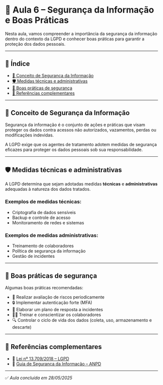 # 🔐 Aula 6 – Segurança da Informação e Boas Práticas

Nesta aula, vamos compreender a importância da segurança da informação dentro do contexto da LGPD e conhecer boas práticas para garantir a proteção dos dados pessoais.

---

## 📌 Índice

- [🔐 Conceito de Segurança da Informação](#-conceito-de-segurança-da-informação)
- [🛡️ Medidas técnicas e administrativas](#-medidas-técnicas-e-administrativas)
- [🔄 Boas práticas de segurança](#-boas-práticas-de-segurança)
- [📎 Referências complementares](#-referências-complementares)

---

## 🔐 Conceito de Segurança da Informação

Segurança da informação é o conjunto de ações e práticas que visam proteger os dados contra acessos não autorizados, vazamentos, perdas ou modificações indevidas.

A LGPD exige que os agentes de tratamento adotem medidas de segurança eficazes para proteger os dados pessoais sob sua responsabilidade.

---

## 🛡️ Medidas técnicas e administrativas

A LGPD determina que sejam adotadas medidas **técnicas** e **administrativas** adequadas à natureza dos dados tratados.

### Exemplos de medidas técnicas:
- Criptografia de dados sensíveis
- Backup e controle de acesso
- Monitoramento de redes e sistemas

### Exemplos de medidas administrativas:
- Treinamento de colaboradores
- Política de segurança da informação
- Gestão de incidentes

---

## 🔄 Boas práticas de segurança

Algumas boas práticas recomendadas:

- 📌 Realizar avaliação de riscos periodicamente
- 🔒 Implementar autenticação forte (MFA)
- 📄 Elaborar um plano de resposta a incidentes
- 🧑‍🏫 Treinar e conscientizar os colaboradores
- 🔍 Controlar o ciclo de vida dos dados (coleta, uso, armazenamento e descarte)

---

## 📎 Referências complementares

- 📄 [Lei nº 13.709/2018 – LGPD](https://www.planalto.gov.br/ccivil_03/_ato2015-2018/2018/lei/l13709.htm)
- 📘 [Guia de Segurança da Informação – ANPD](https://www.gov.br/anpd/pt-br/documentos-e-publicacoes)

---

✅ *Aula concluída em 28/05/2025*
